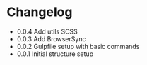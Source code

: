 # Changelog

* 0.0.4 Add utils SCSS
* 0.0.3 Add BrowserSync
* 0.0.2 Gulpfile setup with basic commands
* 0.0.1 Initial structure setup
